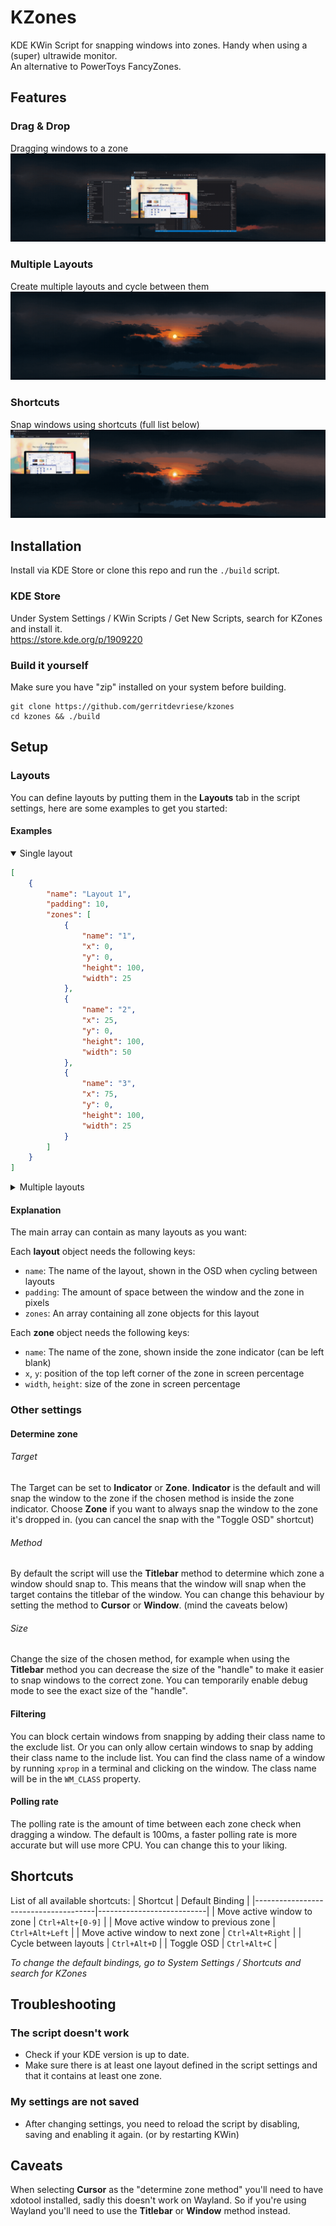 # KZones
KDE KWin Script for snapping windows into zones. Handy when using a (super) ultrawide monitor.  
An alternative to PowerToys FancyZones.

## Features
### Drag & Drop
Dragging windows to a zone
![](./media/dragdrop.gif)
### Multiple Layouts
Create multiple layouts and cycle between them
![](./media/layouts.gif)
### Shortcuts
Snap windows using shortcuts (full list below)
![](./media/shortcuts.gif)

## Installation
Install via KDE Store or clone this repo and run the `./build` script.
### KDE Store
Under System Settings / KWin Scripts / Get New Scripts, search for KZones and install it.  
https://store.kde.org/p/1909220
### Build it yourself
Make sure you have "zip" installed on your system before building.
```
git clone https://github.com/gerritdevriese/kzones
cd kzones && ./build
```

## Setup
### Layouts
You can define layouts by putting them in the **Layouts** tab in the script settings, here are some examples to get you started:
#### Examples
<details open>
  <summary>Single layout</summary>

```json
[
    {
        "name": "Layout 1",
        "padding": 10,
        "zones": [
            {
                "name": "1",
                "x": 0,
                "y": 0,
                "height": 100,
                "width": 25
            },
            {
                "name": "2",
                "x": 25,
                "y": 0,
                "height": 100,
                "width": 50
            },
            {
                "name": "3",
                "x": 75,
                "y": 0,
                "height": 100,
                "width": 25
            }
        ]
    }
]
```

</details>

<details>
  <summary>Multiple layouts</summary>

```json
[
    {
        "name": "Layout 1",
        "padding": 0,
        "zones": [
            {
                "name": "1",
                "x": 0,
                "y": 0,
                "height": 100,
                "width": 25
            },
            {
                "name": "2",
                "x": 25,
                "y": 0,
                "height": 100,
                "width": 50
            },
            {
                "name": "3",
                "x": 75,
                "y": 0,
                "height": 100,
                "width": 25
            }
        ]
    },
    {
        "name": "Layout 2",
        "padding": 0,
        "zones": [
            {
                "name": "1",
                "x": 0,
                "y": 0,
                "height": 50,
                "width": 25
            },
            {
                "name": "2",
                "x": 0,
                "y": 50,
                "height": 50,
                "width": 25
            },
            {
                "name": "3",
                "x": 25,
                "y": 0,
                "height": 100,
                "width": 50
            },
            {
                "name": "4",
                "x": 75,
                "y": 0,
                "height": 50,
                "width": 25
            },
            {
                "name": "5",
                "x": 75,
                "y": 50,
                "height": 50,
                "width": 25
            }
        ]
    }
]
```

</details>

#### Explanation
The main array can contain as many layouts as you want:
   
Each **layout** object needs the following keys:
- `name`: The name of the layout, shown in the OSD when cycling between layouts
- `padding`: The amount of space between the window and the zone in pixels
- `zones`: An array containing all zone objects for this layout

Each **zone** object needs the following keys:
- `name`: The name of the zone, shown inside the zone indicator (can be left blank)
- `x`, `y`: position of the top left corner of the zone in screen percentage
- `width`, `height`: size of the zone in screen percentage

### Other settings

#### Determine zone

###### Target
The Target can be set to **Indicator** or **Zone**. **Indicator** is the default and will snap the window to the zone if the chosen method is inside the zone indicator. Choose **Zone** if you want to always snap the window to the zone it's dropped in. (you can cancel the snap with the "Toggle OSD" shortcut)

###### Method
By default the script will use the **Titlebar** method to determine which zone a window should snap to. This means that the window will snap when the target contains the titlebar of the window. You can change this behaviour by setting the method to **Cursor** or **Window**. (mind the caveats below)

###### Size
Change the size of the chosen method, for example when using the **Titlebar** method you can decrease the size of the "handle" to make it easier to snap windows to the correct zone. You can temporarily enable debug mode to see the exact size of the "handle".

#### Filtering
You can block certain windows from snapping by adding their class name to the exclude list. Or you can only allow certain windows to snap by adding their class name to the include list. You can find the class name of a window by running `xprop` in a terminal and clicking on the window. The class name will be in the `WM_CLASS` property.

#### Polling rate
The polling rate is the amount of time between each zone check when dragging a window. The default is 100ms, a faster polling rate is more accurate but will use more CPU. You can change this to your liking.

## Shortcuts
List of all available shortcuts:
| Shortcut                             | Default Binding           |
|--------------------------------------|---------------------------|
| Move active window to zone           | `Ctrl+Alt+[0-9]`          |
| Move active window to previous zone  | `Ctrl+Alt+Left`           |
| Move active window to next zone      | `Ctrl+Alt+Right`          |
| Cycle between layouts                | `Ctrl+Alt+D`              |
| Toggle OSD                           | `Ctrl+Alt+C`              |

*To change the default bindings, go to System Settings / Shortcuts and search for KZones*

## Troubleshooting

### The script doesn't work
- Check if your KDE version is up to date.
- Make sure there is at least one layout defined in the script settings and that it contains at least one zone.

### My settings are not saved
- After changing settings, you need to reload the script by disabling, saving and enabling it again. (or by restarting KWin)

## Caveats
When selecting **Cursor** as the "determine zone method" you'll need to have xdotool installed, sadly this doesn't work on Wayland. So if you're using Wayland you'll need to use the **Titlebar** or **Window** method instead.